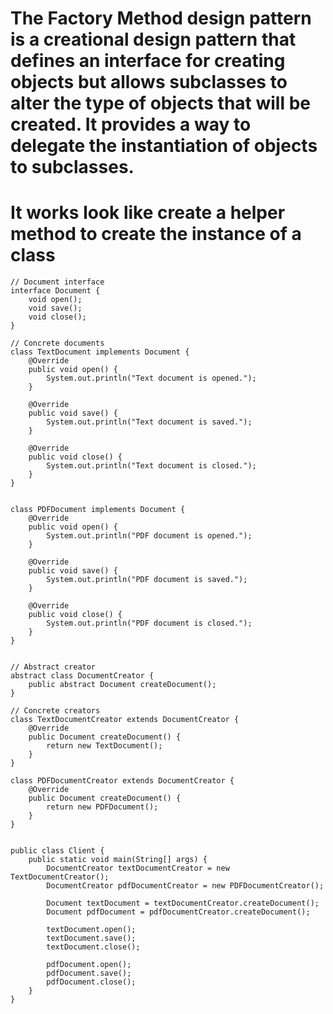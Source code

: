 # The Factory Method design pattern is a creational design pattern that defines an interface for creating objects but allows subclasses to alter the type of objects that will be created. It provides a way to delegate the instantiation of objects to subclasses.

# It works look like create a helper method to create the instance of a class

```
// Document interface
interface Document {
    void open();
    void save();
    void close();
}

```

```
// Concrete documents
class TextDocument implements Document {
    @Override
    public void open() {
        System.out.println("Text document is opened.");
    }

    @Override
    public void save() {
        System.out.println("Text document is saved.");
    }

    @Override
    public void close() {
        System.out.println("Text document is closed.");
    }
}

```

```

class PDFDocument implements Document {
    @Override
    public void open() {
        System.out.println("PDF document is opened.");
    }

    @Override
    public void save() {
        System.out.println("PDF document is saved.");
    }

    @Override
    public void close() {
        System.out.println("PDF document is closed.");
    }
}

```

```

// Abstract creator
abstract class DocumentCreator {
    public abstract Document createDocument();
}

```

```
// Concrete creators
class TextDocumentCreator extends DocumentCreator {
    @Override
    public Document createDocument() {
        return new TextDocument();
    }
}

```

```
class PDFDocumentCreator extends DocumentCreator {
    @Override
    public Document createDocument() {
        return new PDFDocument();
    }
}

```

```

public class Client {
    public static void main(String[] args) {
        DocumentCreator textDocumentCreator = new TextDocumentCreator();
        DocumentCreator pdfDocumentCreator = new PDFDocumentCreator();

        Document textDocument = textDocumentCreator.createDocument();
        Document pdfDocument = pdfDocumentCreator.createDocument();

        textDocument.open();
        textDocument.save();
        textDocument.close();

        pdfDocument.open();
        pdfDocument.save();
        pdfDocument.close();
    }
}


```